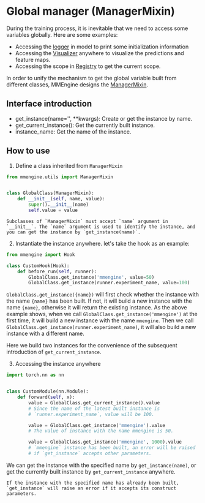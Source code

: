 # Global manager (ManagerMixin)

During the training process, it is inevitable that we need to access some variables globally. Here are some examples:

- Accessing the [logger](mmengine.logging.MMLogger) in model to print some initialization information
- Accessing the [Visualizer](mmengine.config.Config) anywhere to visualize the predictions and feature maps.
- Accessing the scope in [Registry](mmengine.registry.Registry) to get the current scope.

In order to unify the mechanism to get the global variable built from different classes, MMEngine designs the [ManagerMixin](mmengine.utils.ManagerMixin).

## Interface introduction

- get_instance(name='', \*\*kwargs): Create or get the instance by name.
- get_current_instance(): Get the currently built instance.
- instance_name: Get the name of the instance.

## How to use

1. Define a class inherited from `ManagerMixin`

```python
from mmengine.utils import ManagerMixin


class GlobalClass(ManagerMixin):
    def __init__(self, name, value):
        super().__init__(name)
        self.value = value
```

```{note}
Subclasses of `ManagerMixin` must accept `name` argument in `__init__`. The `name` argument is used to identify the instance, and you can get the instance by `get_instance(name)`.
```

2. Instantiate the instance anywhere. let's take the hook as an example:

```python
from mmengine import Hook

class CustomHook(Hook):
    def before_run(self, runner):
        GlobalClass.get_instance('mmengine', value=50)
        GlobalClass.get_instance(runner.experiment_name, value=100)
```

`GlobalClass.get_instance({name})` will first check whether the instance with the name `{name}` has been built. If not, it will build a new instance with the name `{name}`, otherwise it will return the existing instance. As the above example shows, when we call `GlobalClass.get_instance('mmengine')` at the first time, it will build a new instance with the name `mmengine`. Then we call `GlobalClass.get_instance(runner.experiment_name)`, it will also build a new instance with a different name.

Here we build two instances for the convenience of the subsequent introduction of `get_current_instance`.

3. Accessing the instance anywhere

```python
import torch.nn as nn


class CustomModule(nn.Module):
    def forward(self, x):
        value = GlobalClass.get_current_instance().value
        # Since the name of the latest built instance is
        # `runner.experiment_name`, value will be 100.

        value = GlobalClass.get_instance('mmengine').value
        # The value of instance with the name mmengine is 50.

        value = GlobalClass.get_instance('mmengine', 1000).value
        # `mmengine` instance has been built, an error will be raised
        # if `get_instance` accepts other parameters.
```

We can get the instance with the specified name by `get_instance(name)`, or get the currently built instance by `get_current_instance` anywhere.

```{warning}
If the instance with the specified name has already been built, `get_instance` will raise an error if it accepts its construct parameters.
```

